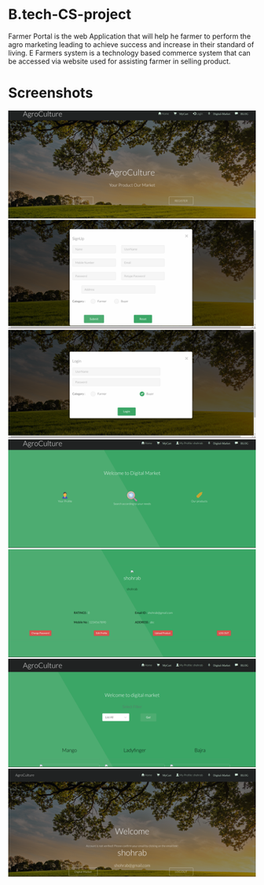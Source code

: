 # B.tech-CS-project
Farmer Portal is the web Application that will help he farmer to perform the agro marketing leading to achieve success and increase in their standard of living. E Farmers system is a technology based commerce system that can be accessed via website used for assisting farmer in selling product.


# Screenshots
![](https://github.com/Shohrab-CDAC/B.tech-CS-project/blob/main/screenshots/Screenshot%20from%202023-09-30%2015-29-57.png) ![](https://github.com/Shohrab-CDAC/B.tech-CS-project/blob/main/screenshots/Screenshot%20from%202023-09-30%2015-40-16.png) ![](https://github.com/Shohrab-CDAC/B.tech-CS-project/blob/main/screenshots/Screenshot%20from%202023-09-30%2015-40-26.png) ![](https://github.com/Shohrab-CDAC/B.tech-CS-project/blob/main/screenshots/Screenshot%20from%202023-09-30%2015-59-51.png) ![](https://github.com/Shohrab-CDAC/B.tech-CS-project/blob/main/screenshots/Screenshot%20from%202023-09-30%2016-00-00.png) ![](https://github.com/Shohrab-CDAC/B.tech-CS-project/blob/main/screenshots/Screenshot%20from%202023-09-30%2016-01-43.png) ![](https://github.com/Shohrab-CDAC/B.tech-CS-project/blob/main/screenshots/Screenshot%20from%202023-09-30%2016-02-07.png) 
